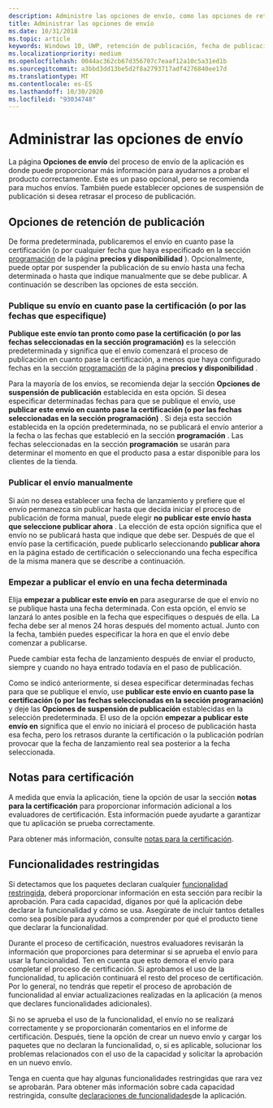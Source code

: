 ```yaml
---
description: Administre las opciones de envío, como las opciones de retención de la publicación, las notas para la certificación y mucho más.
title: Administrar las opciones de envío
ms.date: 10/31/2018
ms.topic: article
keywords: Windows 10, UWP, retención de publicación, fecha de publicación, envío de envío para publicar, aprobación de funcionalidad restringida
ms.localizationpriority: medium
ms.openlocfilehash: 0044ac362cb67d356707c7eaaf12a10c5a31ed1b
ms.sourcegitcommit: a3bbd3dd13be5d2f8a2793717adf4276840ee17d
ms.translationtype: MT
ms.contentlocale: es-ES
ms.lasthandoff: 10/30/2020
ms.locfileid: "93034748"
---
```

# <a name="manage-submission-options"></a>Administrar las opciones de envío

La página **Opciones de envío** del proceso de envío de la aplicación es donde puede proporcionar más información para ayudarnos a probar el producto correctamente. Este es un paso opcional, pero se recomienda para muchos envíos. También puede establecer opciones de suspensión de publicación si desea retrasar el proceso de publicación.


## <a name="publishing-hold-options"></a>Opciones de retención de publicación

De forma predeterminada, publicaremos el envío en cuanto pase la certificación (o por cualquier fecha que haya especificado en la sección  [programación](configure-precise-release-scheduling.md) de la página **precios y disponibilidad** ). Opcionalmente, puede optar por suspender la publicación de su envío hasta una fecha determinada o hasta que indique manualmente que se debe publicar. A continuación se describen las opciones de esta sección. 


### <a name="publish-your-submission-as-soon-as-it-passes-certification-or-per-dates-you-specify"></a>Publique su envío en cuanto pase la certificación (o por las fechas que especifique)

**Publique este envío tan pronto como pase la certificación (o por las fechas seleccionadas en la sección programación)** es la selección predeterminada y significa que el envío comenzará el proceso de publicación en cuanto pase la certificación, a menos que haya configurado fechas en la sección [programación](configure-precise-release-scheduling.md) de la página **precios y disponibilidad** .   

Para la mayoría de los envíos, se recomienda dejar la sección **Opciones de suspensión de publicación** establecida en esta opción. Si desea especificar determinadas fechas para que se publique el envío, use **publicar este envío en cuanto pase la certificación (o por las fechas seleccionadas en la sección programación)** . Si deja esta sección establecida en la opción predeterminada, no se publicará el envío anterior a la fecha o las fechas que estableció en la sección **programación** . Las fechas seleccionadas en la sección **programación** se usarán para determinar el momento en que el producto pasa a estar disponible para los clientes de la tienda.


### <a name="publish-your-submission-manually"></a>Publicar el envío manualmente

Si aún no desea establecer una fecha de lanzamiento y prefiere que el envío permanezca sin publicar hasta que decida iniciar el proceso de publicación de forma manual, puede elegir **no publicar este envío hasta que seleccione publicar ahora** . La elección de esta opción significa que el envío no se publicará hasta que indique que debe ser. Después de que el envío pase la certificación, puede publicarlo seleccionando **publicar ahora** en la página estado de certificación o seleccionando una fecha específica de la misma manera que se describe a continuación.


### <a name="start-publishing-your-submission-on-a-certain-date"></a>Empezar a publicar el envío en una fecha determinada

Elija **empezar a publicar este envío en** para asegurarse de que el envío no se publique hasta una fecha determinada. Con esta opción, el envío se lanzará lo antes posible en la fecha que especifiques o después de ella. La fecha debe ser al menos 24 horas después del momento actual. Junto con la fecha, también puedes especificar la hora en que el envío debe comenzar a publicarse. 

Puede cambiar esta fecha de lanzamiento después de enviar el producto, siempre y cuando no haya entrado todavía en el paso de publicación. 
 
Como se indicó anteriormente, si desea especificar determinadas fechas para que se publique el envío, use **publicar este envío en cuanto pase la certificación (o por las fechas seleccionadas en la sección programación)** y deje las **Opciones de suspensión de publicación** establecidas en la selección predeterminada. El uso de la opción **empezar a publicar este envío en** significa que el envío no iniciará el proceso de publicación hasta esa fecha, pero los retrasos durante la certificación o la publicación podrían provocar que la fecha de lanzamiento real sea posterior a la fecha seleccionada. 


## <a name="notes-for-certification"></a>Notas para certificación

A medida que envía la aplicación, tiene la opción de usar la sección **notas para la certificación** para proporcionar información adicional a los evaluadores de certificación. Esta información puede ayudarte a garantizar que tu aplicación se prueba correctamente. 

Para obtener más información, consulte [notas para la certificación](notes-for-certification.md).


## <a name="restricted-capabilities"></a>Funcionalidades restringidas

Si detectamos que los paquetes declaran cualquier [funcionalidad restringida](../packaging/app-capability-declarations.md#restricted-capabilities), deberá proporcionar información en esta sección para recibir la aprobación. Para cada capacidad, díganos por qué la aplicación debe declarar la funcionalidad y cómo se usa. Asegúrate de incluir tantos detalles como sea posible para ayudarnos a comprender por qué el producto tiene que declarar la funcionalidad. 

Durante el proceso de certificación, nuestros evaluadores revisarán la información que proporciones para determinar si se aprueba el envío para usar la funcionalidad. Ten en cuenta que esto demora el envío para completar el proceso de certificación. Si aprobamos el uso de la funcionalidad, tu aplicación continuará el resto del proceso de certificación. Por lo general, no tendrás que repetir el proceso de aprobación de funcionalidad al enviar actualizaciones realizadas en la aplicación (a menos que declares funcionalidades adicionales). 

Si no se aprueba el uso de la funcionalidad, el envío no se realizará correctamente y se proporcionarán comentarios en el informe de certificación. Después, tiene la opción de crear un nuevo envío y cargar los paquetes que no declaran la funcionalidad, o, si es aplicable, solucionar los problemas relacionados con el uso de la capacidad y solicitar la aprobación en un nuevo envío.

Tenga en cuenta que hay algunas funcionalidades restringidas que rara vez se aprobarán. Para obtener más información sobre cada capacidad restringida, consulte [declaraciones de funcionalidades](../packaging/app-capability-declarations.md#restricted-capabilities)de la aplicación.

